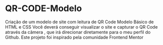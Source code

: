 # QR-CODE-Modelo
Criação de um modelo de site com leitura de QR Code
Modelo Básico de HTML e CSS
Você deverá conseguir visualizar o site e capturar o QR Code através da câmera , que irá direcionar diretamente para o meu perfil do Github.
Este projeto foi inspirado pela comunidade Frontend Mentor 
